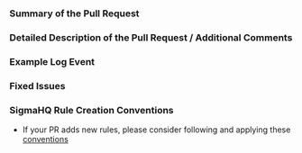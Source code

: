 ### Summary of the Pull Request

<!--
A short summary of your pull request
-->

### Detailed Description of the Pull Request / Additional Comments

<!--
A detailed description of the pull request and any additional comments or context
-->

### Example Log Event

<!--
Fill this in case of false positive fixes
-->

### Fixed Issues

<!--
Link the fixed issues here, in case your commit fixes issues with rules or code
-->

### SigmaHQ Rule Creation Conventions

- If your PR adds new rules, please consider following and applying these [conventions](https://github.com/SigmaHQ/sigma-specification/blob/main/sigmahq/sigmahq_conventions.md)
